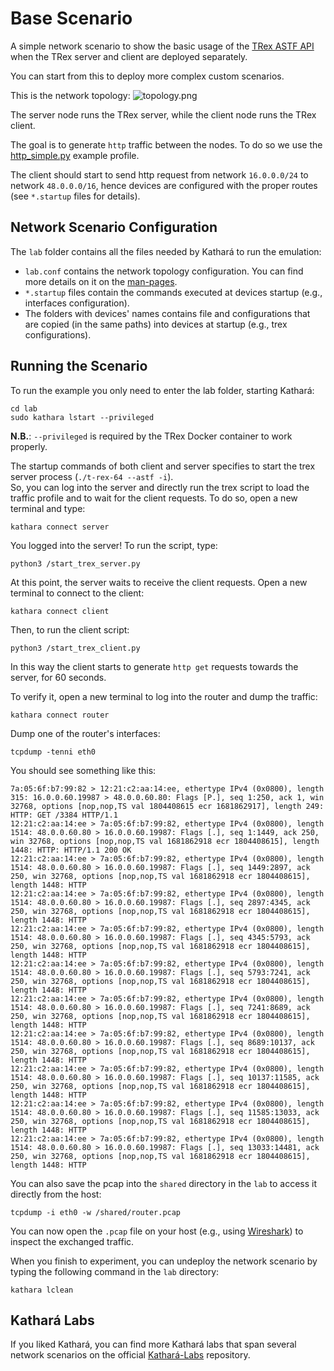 # Base Scenario
A simple network scenario to show the basic usage of the [TRex ASTF API](https://trex-tgn.cisco.com/trex/doc/cp_astf_docs/api/index.html) 
when the TRex server and client are deployed separately.

You can start from this to deploy more complex custom scenarios. 

This is the network topology:
![topology.png](topology.png)

The server node runs the TRex server, while the client node runs the TRex client. 

The goal is to generate `http` traffic between the nodes. 
To do so we use the [http_simple.py](https://github.com/cisco-system-traffic-generator/trex-core/blob/master/scripts/astf/http_simple.py) example profile.

The client should start to send http request from network `16.0.0.0/24` to network `48.0.0.0/16`, hence devices are 
configured with the proper routes (see `*.startup` files for details).

## Network Scenario Configuration
The `lab` folder contains all the files needed by Kathará to run the emulation:
- `lab.conf` contains the network topology configuration. You can find more details on it on the [man-pages](https://www.kathara.org/man-pages/kathara-lab.conf.5.html).
- `*.startup` files contain the commands executed at devices startup (e.g., interfaces configuration).
- The folders with devices' names contains file and configurations that are copied (in the same paths) into devices at startup (e.g., trex configurations). 

## Running the Scenario 
To run the example you only need to enter the lab folder, starting Kathará: 
```shell
cd lab
sudo kathara lstart --privileged 
```
**N.B.**: `--privileged` is required by the TRex Docker container to work properly.  

The startup commands of both client and server specifies to start the trex server process (`./t-rex-64 --astf -i`).  
So, you can log into the server and directly run the trex script to load the traffic profile and
to wait for the client requests. To do so, open a new terminal and type:
```shell
kathara connect server
```

You logged into the server! To run the script, type:
```shell
python3 /start_trex_server.py
```
At this point, the server waits to receive the client requests.
Open a new terminal to connect to the client:
```shell
kathara connect client
```
Then, to run the client script:
```shell
python3 /start_trex_client.py
```
In this way the client starts to generate `http get` requests towards the server, for 60 seconds. 

To verify it, open a new terminal to log into the router and dump the traffic:
```shell
kathara connect router 
```
Dump one of the router's interfaces:
```shell
tcpdump -tenni eth0
```

You should see something like this:
```shell
7a:05:6f:b7:99:82 > 12:21:c2:aa:14:ee, ethertype IPv4 (0x0800), length 315: 16.0.0.60.19987 > 48.0.0.60.80: Flags [P.], seq 1:250, ack 1, win 32768, options [nop,nop,TS val 1804408615 ecr 1681862917], length 249: HTTP: GET /3384 HTTP/1.1
12:21:c2:aa:14:ee > 7a:05:6f:b7:99:82, ethertype IPv4 (0x0800), length 1514: 48.0.0.60.80 > 16.0.0.60.19987: Flags [.], seq 1:1449, ack 250, win 32768, options [nop,nop,TS val 1681862918 ecr 1804408615], length 1448: HTTP: HTTP/1.1 200 OK
12:21:c2:aa:14:ee > 7a:05:6f:b7:99:82, ethertype IPv4 (0x0800), length 1514: 48.0.0.60.80 > 16.0.0.60.19987: Flags [.], seq 1449:2897, ack 250, win 32768, options [nop,nop,TS val 1681862918 ecr 1804408615], length 1448: HTTP
12:21:c2:aa:14:ee > 7a:05:6f:b7:99:82, ethertype IPv4 (0x0800), length 1514: 48.0.0.60.80 > 16.0.0.60.19987: Flags [.], seq 2897:4345, ack 250, win 32768, options [nop,nop,TS val 1681862918 ecr 1804408615], length 1448: HTTP
12:21:c2:aa:14:ee > 7a:05:6f:b7:99:82, ethertype IPv4 (0x0800), length 1514: 48.0.0.60.80 > 16.0.0.60.19987: Flags [.], seq 4345:5793, ack 250, win 32768, options [nop,nop,TS val 1681862918 ecr 1804408615], length 1448: HTTP
12:21:c2:aa:14:ee > 7a:05:6f:b7:99:82, ethertype IPv4 (0x0800), length 1514: 48.0.0.60.80 > 16.0.0.60.19987: Flags [.], seq 5793:7241, ack 250, win 32768, options [nop,nop,TS val 1681862918 ecr 1804408615], length 1448: HTTP
12:21:c2:aa:14:ee > 7a:05:6f:b7:99:82, ethertype IPv4 (0x0800), length 1514: 48.0.0.60.80 > 16.0.0.60.19987: Flags [.], seq 7241:8689, ack 250, win 32768, options [nop,nop,TS val 1681862918 ecr 1804408615], length 1448: HTTP
12:21:c2:aa:14:ee > 7a:05:6f:b7:99:82, ethertype IPv4 (0x0800), length 1514: 48.0.0.60.80 > 16.0.0.60.19987: Flags [.], seq 8689:10137, ack 250, win 32768, options [nop,nop,TS val 1681862918 ecr 1804408615], length 1448: HTTP
12:21:c2:aa:14:ee > 7a:05:6f:b7:99:82, ethertype IPv4 (0x0800), length 1514: 48.0.0.60.80 > 16.0.0.60.19987: Flags [.], seq 10137:11585, ack 250, win 32768, options [nop,nop,TS val 1681862918 ecr 1804408615], length 1448: HTTP
12:21:c2:aa:14:ee > 7a:05:6f:b7:99:82, ethertype IPv4 (0x0800), length 1514: 48.0.0.60.80 > 16.0.0.60.19987: Flags [.], seq 11585:13033, ack 250, win 32768, options [nop,nop,TS val 1681862918 ecr 1804408615], length 1448: HTTP
12:21:c2:aa:14:ee > 7a:05:6f:b7:99:82, ethertype IPv4 (0x0800), length 1514: 48.0.0.60.80 > 16.0.0.60.19987: Flags [.], seq 13033:14481, ack 250, win 32768, options [nop,nop,TS val 1681862918 ecr 1804408615], length 1448: HTTP
```

You can also save the pcap into the `shared` directory in the `lab` to access it directly from the host: 
```shell
tcpdump -i eth0 -w /shared/router.pcap 
```
You can now open the `.pcap` file on your host (e.g., using [Wireshark](https://www.wireshark.org/)) to inspect the exchanged traffic. 

When you finish to experiment, you can undeploy the network scenario by typing the following command in the `lab` directory:
```shell
kathara lclean
```

## Kathará Labs
If you liked Kathará, you can find more Kathará labs that span several network scenarios on the official [Kathará-Labs](https://github.com/KatharaFramework/Kathara-Labs)
repository.
